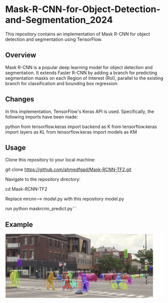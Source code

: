 # Mask-R-CNN-for-Object-Detection-and-Segmentation_2024


This repository contains an implementation of Mask R-CNN for object detection and segmentation using TensorFlow.

## Overview

Mask R-CNN is a popular deep learning model for object detection and segmentation. It extends Faster R-CNN by adding a branch for predicting segmentation masks on each Region of Interest (RoI), parallel to the existing branch for classification and bounding box regression.

## Changes

In this implementation, TensorFlow's Keras API is used. Specifically, the following imports have been made:

python
from tensorflow.keras import backend as K
from tensorflow.keras import layers as KL
from tensorflow.keras import models as KM




## Usage
Clone this repository to your local machine:

git clone https://github.com/ahmedfgad/Mask-RCNN-TF2.git

Navigate to the repository directory:

cd Mask-RCNN-TF2

Replace mrcnn--> model.py with this repository model.py

run python maskrcnn_predict.py```

## Example

![Prediction 1](https://github.com/dileepmanelli/Mask-R-CNN-for-Object-Detection-and-Segmentation_2024/blob/main/Prediction1.png)



